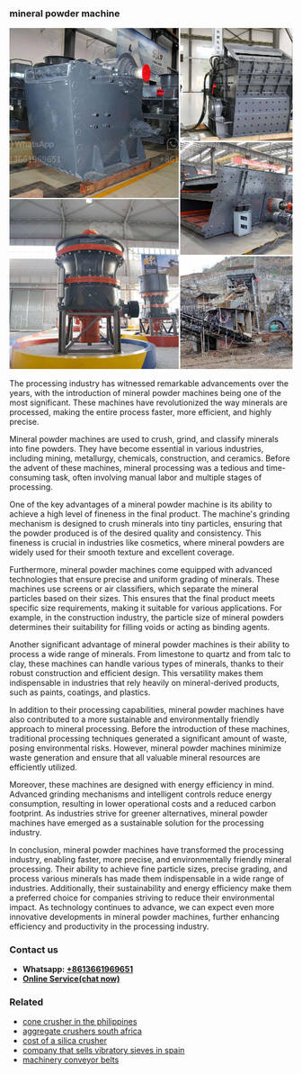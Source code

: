 <h3>mineral powder machine</h3><img src='1704856785.jpg' alt=''><p>The processing industry has witnessed remarkable advancements over the years, with the introduction of mineral powder machines being one of the most significant. These machines have revolutionized the way minerals are processed, making the entire process faster, more efficient, and highly precise.</p><p>Mineral powder machines are used to crush, grind, and classify minerals into fine powders. They have become essential in various industries, including mining, metallurgy, chemicals, construction, and ceramics. Before the advent of these machines, mineral processing was a tedious and time-consuming task, often involving manual labor and multiple stages of processing.</p><p>One of the key advantages of a mineral powder machine is its ability to achieve a high level of fineness in the final product. The machine's grinding mechanism is designed to crush minerals into tiny particles, ensuring that the powder produced is of the desired quality and consistency. This fineness is crucial in industries like cosmetics, where mineral powders are widely used for their smooth texture and excellent coverage.</p><p>Furthermore, mineral powder machines come equipped with advanced technologies that ensure precise and uniform grading of minerals. These machines use screens or air classifiers, which separate the mineral particles based on their sizes. This ensures that the final product meets specific size requirements, making it suitable for various applications. For example, in the construction industry, the particle size of mineral powders determines their suitability for filling voids or acting as binding agents.</p><p>Another significant advantage of mineral powder machines is their ability to process a wide range of minerals. From limestone to quartz and from talc to clay, these machines can handle various types of minerals, thanks to their robust construction and efficient design. This versatility makes them indispensable in industries that rely heavily on mineral-derived products, such as paints, coatings, and plastics.</p><p>In addition to their processing capabilities, mineral powder machines have also contributed to a more sustainable and environmentally friendly approach to mineral processing. Before the introduction of these machines, traditional processing techniques generated a significant amount of waste, posing environmental risks. However, mineral powder machines minimize waste generation and ensure that all valuable mineral resources are efficiently utilized.</p><p>Moreover, these machines are designed with energy efficiency in mind. Advanced grinding mechanisms and intelligent controls reduce energy consumption, resulting in lower operational costs and a reduced carbon footprint. As industries strive for greener alternatives, mineral powder machines have emerged as a sustainable solution for the processing industry.</p><p>In conclusion, mineral powder machines have transformed the processing industry, enabling faster, more precise, and environmentally friendly mineral processing. Their ability to achieve fine particle sizes, precise grading, and process various minerals has made them indispensable in a wide range of industries. Additionally, their sustainability and energy efficiency make them a preferred choice for companies striving to reduce their environmental impact. As technology continues to advance, we can expect even more innovative developments in mineral powder machines, further enhancing efficiency and productivity in the processing industry.</p><h3>Contact us</h3><ul><li><strong>Whatsapp:&nbsp;<a href="https://wa.me/8613661969651">+8613661969651</a></strong></li><li><a href="https://swt.shibang-china.com/?git&amp;zhl&amp;mineral powder machine"><strong>Online Service(chat now)</strong></a></li></ul><h3>Related</h3><ul><li><a href='cone crusher in the philippines.md'>cone crusher in the philippines</a></li><li><a href='aggregate crushers south africa.md'>aggregate crushers south africa</a></li><li><a href='cost of a silica crusher.md'>cost of a silica crusher</a></li><li><a href='company that sells vibratory sieves in spain.md'>company that sells vibratory sieves in spain</a></li><li><a href='machinery conveyor belts.md'>machinery conveyor belts</a></li></ul>